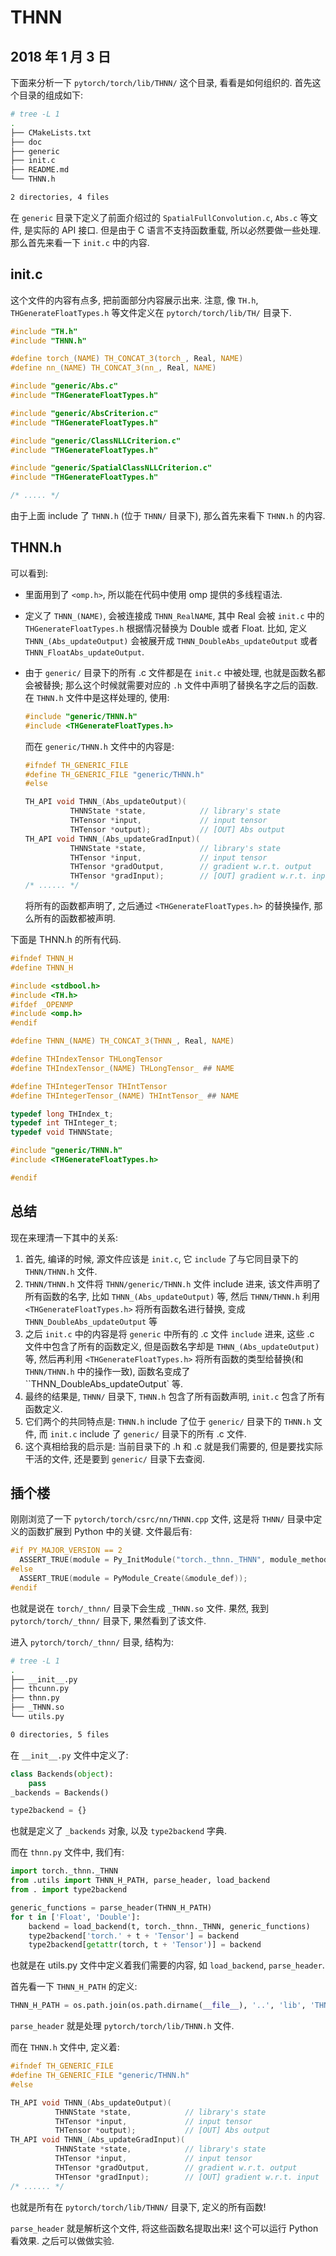 # THNN

## 2018 年 1 月 3 日

下面来分析一下 `pytorch/torch/lib/THNN/` 这个目录, 看看是如何组织的. 首先这个目录的组成如下:

```bash
# tree -L 1
.
├── CMakeLists.txt
├── doc
├── generic
├── init.c
├── README.md
└── THNN.h

2 directories, 4 files
```

在 `generic` 目录下定义了前面介绍过的 `SpatialFullConvolution.c`, `Abs.c` 等文件, 是实际的 API 接口. 但是由于 C 语言不支持函数重载, 所以必然要做一些处理. 那么首先来看一下 `init.c` 中的内容.



## init.c

这个文件的内容有点多, 把前面部分内容展示出来. 注意, 像 `TH.h`, `THGenerateFloatTypes.h` 等文件定义在 `pytorch/torch/lib/TH/` 目录下. 

```c
#include "TH.h"
#include "THNN.h"

#define torch_(NAME) TH_CONCAT_3(torch_, Real, NAME)
#define nn_(NAME) TH_CONCAT_3(nn_, Real, NAME)

#include "generic/Abs.c"
#include "THGenerateFloatTypes.h"

#include "generic/AbsCriterion.c"
#include "THGenerateFloatTypes.h"

#include "generic/ClassNLLCriterion.c"
#include "THGenerateFloatTypes.h"

#include "generic/SpatialClassNLLCriterion.c"
#include "THGenerateFloatTypes.h"

/* ..... */ 
```

由于上面 include 了 `THNN.h` (位于 `THNN/` 目录下), 那么首先来看下 `THNN.h` 的内容.



## THNN.h

可以看到:

+   里面用到了 `<omp.h>`, 所以能在代码中使用 omp 提供的多线程语法.

+   定义了 `THNN_(NAME)`, 会被连接成 `THNN_RealNAME`, 其中 Real 会被 `init.c` 中的 `THGenerateFloatTypes.h` 根据情况替换为 Double 或者 Float. 比如, 定义 `THNN_(Abs_updateOutput)` 会被展开成 `THNN_DoubleAbs_updateOutput` 或者 `THNN_FloatAbs_updateOutput`.

+   由于 `generic/` 目录下的所有 .c 文件都是在 `init.c` 中被处理, 也就是函数名都会被替换; 那么这个时候就需要对应的 `.h` 文件中声明了替换名字之后的函数. 在 `THNN.h` 文件中是这样处理的, 使用:

    ```c
    #include "generic/THNN.h"
    #include <THGenerateFloatTypes.h>
    ```

    而在 `generic/THNN.h` 文件中的内容是:

    ```c
    #ifndef TH_GENERIC_FILE
    #define TH_GENERIC_FILE "generic/THNN.h"
    #else

    TH_API void THNN_(Abs_updateOutput)(
              THNNState *state,            // library's state
              THTensor *input,             // input tensor
              THTensor *output);           // [OUT] Abs output
    TH_API void THNN_(Abs_updateGradInput)(
              THNNState *state,            // library's state
              THTensor *input,             // input tensor
              THTensor *gradOutput,        // gradient w.r.t. output
              THTensor *gradInput);        // [OUT] gradient w.r.t. input
    /* ...... */
    ```

    将所有的函数都声明了, 之后通过 `<THGenerateFloatTypes.h>` 的替换操作, 那么所有的函数都被声明.

下面是 THNN.h 的所有代码.

```c
#ifndef THNN_H
#define THNN_H

#include <stdbool.h>
#include <TH.h>
#ifdef _OPENMP
#include <omp.h>
#endif

#define THNN_(NAME) TH_CONCAT_3(THNN_, Real, NAME)

#define THIndexTensor THLongTensor
#define THIndexTensor_(NAME) THLongTensor_ ## NAME

#define THIntegerTensor THIntTensor
#define THIntegerTensor_(NAME) THIntTensor_ ## NAME

typedef long THIndex_t;
typedef int THInteger_t;
typedef void THNNState;

#include "generic/THNN.h"
#include <THGenerateFloatTypes.h>

#endif
```



## 总结

现在来理清一下其中的关系:

1.  首先, 编译的时候, 源文件应该是 `init.c`, 它 `include` 了与它同目录下的 `THNN/THNN.h` 文件.
2.  `THNN/THNN.h` 文件将 `THNN/generic/THNN.h` 文件 include 进来, 该文件声明了所有函数的名字, 比如 `THNN_(Abs_updateOutput)` 等, 然后 `THNN/THNN.h` 利用 `<THGenerateFloatTypes.h>` 将所有函数名进行替换, 变成 `THNN_DoubleAbs_updateOutput` 等
3.  之后 `init.c` 中的内容是将 `generic` 中所有的 .c 文件 `include` 进来, 这些 .c 文件中包含了所有的函数定义, 但是函数名字却是  `THNN_(Abs_updateOutput)` 等, 然后再利用 `<THGenerateFloatTypes.h>` 将所有函数的类型给替换(和 `THNN/THNN.h` 中的操作一致), 函数名变成了 ``THNN_DoubleAbs_updateOutput` 等.
4.  最终的结果是, `THNN/` 目录下, `THNN.h` 包含了所有函数声明, `init.c` 包含了所有函数定义.
5.  它们两个的共同特点是: `THNN.h` include 了位于 `generic/` 目录下的 `THNN.h` 文件, 而 `init.c` include 了 `generic/` 目录下的所有 .c 文件.
6.  这个真相给我的启示是: 当前目录下的 .h 和 .c 就是我们需要的, 但是要找实际干活的文件, 还是要到 `generic/` 目录下去查阅.



## 插个楼

刚刚浏览了一下 `pytorch/torch/csrc/nn/THNN.cpp` 文件, 这是将 `THNN/` 目录中定义的函数扩展到 Python 中的关键. 文件最后有:

```c
#if PY_MAJOR_VERSION == 2
  ASSERT_TRUE(module = Py_InitModule("torch._thnn._THNN", module_methods));
#else
  ASSERT_TRUE(module = PyModule_Create(&module_def));
#endif
```

也就是说在 `torch/_thnn/` 目录下会生成 `_THNN.so` 文件. 果然, 我到 `pytorch/torch/_thnn/` 目录下, 果然看到了该文件. 

进入 `pytorch/torch/_thnn/` 目录, 结构为:

```bash
# tree -L 1
.
├── __init__.py
├── thcunn.py
├── thnn.py
├── _THNN.so
└── utils.py

0 directories, 5 files
```

在 `__init__.py` 文件中定义了:

```python
class Backends(object):
    pass
_backends = Backends()

type2backend = {}
```

也就是定义了 `_backends` 对象, 以及 `type2backend` 字典.

而在 `thnn.py` 文件中, 我们有:

```python
import torch._thnn._THNN
from .utils import THNN_H_PATH, parse_header, load_backend
from . import type2backend

generic_functions = parse_header(THNN_H_PATH)
for t in ['Float', 'Double']:
    backend = load_backend(t, torch._thnn._THNN, generic_functions)
    type2backend['torch.' + t + 'Tensor'] = backend
    type2backend[getattr(torch, t + 'Tensor')] = backend
```

也就是在 utils.py 文件中定义着我们需要的内容, 如 `load_backend`, `parse_header`.

首先看一下 `THNN_H_PATH` 的定义:

```python
THNN_H_PATH = os.path.join(os.path.dirname(__file__), '..', 'lib', 'THNN.h')
```

`parse_header` 就是处理 `pytorch/torch/lib/THNN.h` 文件.

而在 `THNN.h` 文件中, 定义着:

```c
#ifndef TH_GENERIC_FILE
#define TH_GENERIC_FILE "generic/THNN.h"
#else

TH_API void THNN_(Abs_updateOutput)(
          THNNState *state,            // library's state
          THTensor *input,             // input tensor
          THTensor *output);           // [OUT] Abs output
TH_API void THNN_(Abs_updateGradInput)(
          THNNState *state,            // library's state
          THTensor *input,             // input tensor
          THTensor *gradOutput,        // gradient w.r.t. output
          THTensor *gradInput);        // [OUT] gradient w.r.t. input
/* ...... */
```

也就是所有在 `pytorch/torch/lib/THNN/` 目录下, 定义的所有函数!

`parse_header` 就是解析这个文件, 将这些函数名提取出来! 这个可以运行 Python 看效果. 之后可以做做实验.